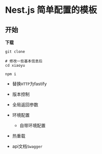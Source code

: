 # Nest.js 简单配置的模板

## 开始

**下载**

```shell
git clone 

# 修改一些基本信息后
cd xiaoyu

npm i 
```



- 替换`HTTP`为fastify

- 版本控制

- 全局返回参数

- 环境配置
  - 自带环境配置
- 热重载

- api文档`Swagger`

